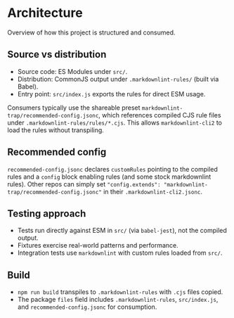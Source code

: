 # Architecture

Overview of how this project is structured and consumed.

## Source vs distribution

- Source code: ES Modules under `src/`.
- Distribution: CommonJS output under `.markdownlint-rules/` (built via Babel).
- Entry point: `src/index.js` exports the rules for direct ESM usage.

Consumers typically use the shareable preset `markdownlint-trap/recommended-config.jsonc`, which references compiled CJS rule files under `.markdownlint-rules/rules/*.cjs`. This allows `markdownlint-cli2` to load the rules without transpiling.

## Recommended config

`recommended-config.jsonc` declares `customRules` pointing to the compiled rules and a `config` block enabling rules (and some stock markdownlint rules). Other repos can simply set `"config.extends": "markdownlint-trap/recommended-config.jsonc"` in their `.markdownlint-cli2.jsonc`.

## Testing approach

- Tests run directly against ESM in `src/` (via `babel-jest`), not the compiled output.
- Fixtures exercise real-world patterns and performance.
- Integration tests use `markdownlint` with custom rules loaded from `src/`.

## Build

- `npm run build` transpiles to `.markdownlint-rules` with `.cjs` files copied.
- The package `files` field includes `.markdownlint-rules`, `src/index.js`, and `recommended-config.jsonc` for consumption.

